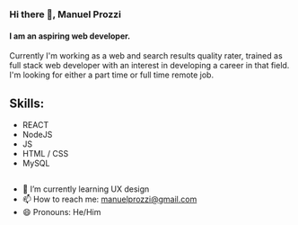 ### Hi there 👋, Manuel Prozzi
#### I am an aspiring web developer.

Currently I'm working as a web and search results quality rater, trained as full stack web developer with an interest in developing a career in that field. I'm looking for either a part time or full time remote job.

## Skills: 
* REACT
* NodeJS
* JS
* HTML / CSS
* MySQL

##

- 🌱 I’m currently learning UX design 
- 📫 How to reach me: manuelprozzi@gmail.com 
- 😄 Pronouns: He/Him 
